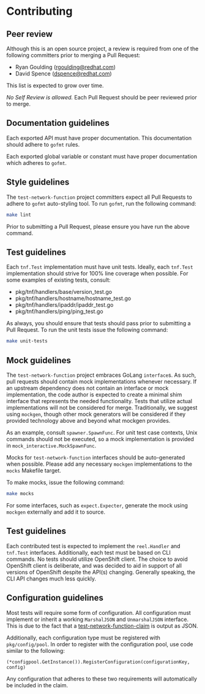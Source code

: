# Contributing

## Peer review

Although this is an open source project, a review is required from one of the following committers prior to merging a
Pull Request:

* Ryan Goulding (rgoulding@redhat.com)
* David Spence (dspence@redhat.com)

This list is expected to grow over time.

*No Self Review is allowed.*  Each Pull Request should be peer reviewed prior to merge.

## Documentation guidelines

Each exported API must have proper documentation.  This documentation should adhere to `gofmt` rules.

Each exported global variable or constant must have proper documentation which adheres to `gofmt`.

## Style guidelines

The `test-network-function` project committers expect all Pull Requests to adhere to `gofmt` auto-styling tool.  To
run `gofmt`, run the following command:

```bash
make lint
```

Prior to submitting a Pull Request, please ensure you have run the above command.

## Test guidelines

Each `tnf.Test` implementation must have unit tests.  Ideally, each `tnf.Test` implementation should strive for 100%
line coverage when possible.  For some examples of existing tests, consult:

* pkg/tnf/handlers/base/version_test.go
* pkg/tnf/handlers/hostname/hostname_test.go
* pkg/tnf/handlers/ipaddr/ipaddr_test.go
* pkg/tnf/handlers/ping/ping_test.go

As always, you should ensure that tests should pass prior to submitting a Pull Request.  To run the unit tests issue the
following command:

```bash
make unit-tests
```

## Mock guidelines

The `test-network-function` project embraces GoLang `interface`s.  As such, pull requests should contain mock
implementations whenever necessary.  If an upstream dependency does not contain an interface or mock implementation,
the code author is expected to create a minimal shim interface that represents the needed functionality.  Tests that
utilize actual implementations will not be considered for merge.  Traditionally, we suggest using `mockgen`, though
other mock generators will be considered if they provided technology above and beyond what mockgen provides.

As an example, consult `spawner.SpawnFunc`.  For unit test case contexts, Unix commands should not be executed, so a
mock implementation is provided in `mock_interactive.MockSpawnFunc`.

Mocks for `test-network-function` interfaces should be auto-generated when possible.  Please add any necessary `mockgen`
implementations to the `mocks` Makefile target.

To make mocks, issue the following command:

```bash
make mocks
```

For some interfaces, such as `expect.Expecter`, generate the mock using `mockgen` externally and add it to source.

## Test guidelines

Each contributed test is expected to implement the `reel.Handler` and `tnf.Test` interfaces.  Additionally, each test
must be based on CLI commands.  No tests should utilize OpenShift client.  The choice to avoid OpenShift client is
deliberate, and was decided to aid in support of all versions of OpenShift despite the API(s) changing.  Generally
speaking, the CLI API changes much less quickly.

## Configuration guidelines

Most tests will require some form of configuration.  All configuration must implement or inherit a working `MarshalJSON`
and `UnmarshalJSON` interface.  This is due to the fact that a
[test-network-function-claim](https://github.com/redhat-nfvpe/test-network-function-claim) is output as JSON.

Additionally, each configuration type must be registered with `pkg/config/pool`.  In order to register with the
configuration pool, use code similar to the following:

```
(*configpool.GetInstance()).RegisterConfiguration(configurationKey, config)
```

Any configuration that adheres to these two requirements will automatically be included in the claim.

